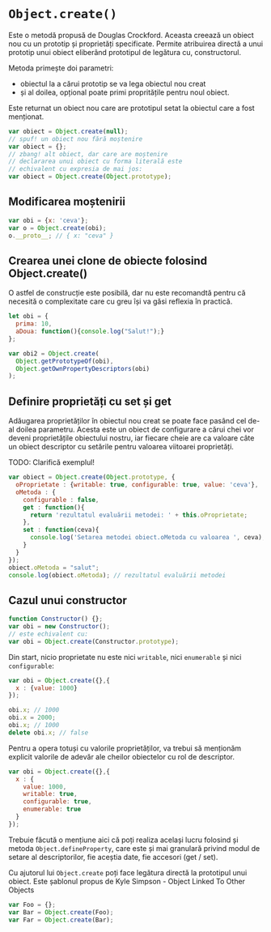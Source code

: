 # `Object.create()`

Este o metodă propusă de Douglas Crockford. Aceasta creează un obiect nou cu un prototip și proprietăți specificate.
Permite atribuirea directă a unui prototip unui obiect eliberând prototipul de legătura cu, constructorul.

Metoda primește doi parametri:
- obiectul la a cărui prototip se va lega obiectul nou creat
- și al doilea, opțional poate primi propritățile pentru noul obiect.

Este returnat un obiect nou care are prototipul setat la obiectul care a fost menționat.

```javascript
var obiect = Object.create(null);
// spuf! un obiect nou fără moștenire
var obiect = {};
// zbang! alt obiect, dar care are moștenire
// declararea unui obiect cu forma literală este
// echivalent cu expresia de mai jos:
var obiect = Object.create(Object.prototype);
```

## Modificarea moștenirii

```javascript
var obi = {x: 'ceva'};
var o = Object.create(obi);
o.__proto__; // { x: "ceva" }
```

## Crearea unei clone de obiecte folosind Object.create()

O astfel de construcție este posibilă, dar nu este recomandtă pentru că necesită o complexitate care cu greu își va găsi reflexia în practică.

```javascript
let obi = {
  prima: 10,
  aDoua: function(){console.log("Salut!");}
};

var obi2 = Object.create(
  Object.getPrototypeOf(obi),
  Object.getOwnPropertyDescriptors(obi)
);
```

## Definire proprietăți cu set și get

Adăugarea proprietăților în obiectul nou creat se poate face pasând cel de-al doilea parametru. Acesta este un obiect de configurare a cărui chei vor deveni proprietățile obiectului nostru, iar fiecare cheie are ca valoare câte un obiect descriptor cu setările pentru valoarea viitoarei proprietăți.

TODO: Clarifică exemplul!

```javascript
var obiect = Object.create(Object.prototype, {
  oProprietate : {writable: true, configurable: true, value: 'ceva'},
  oMetoda : {
    configurable : false,
    get : function(){
      return 'rezultatul evaluării metodei: ' + this.oProprietate;
    },
    set : function(ceva){
      console.log('Setarea metodei obiect.oMetoda cu valoarea ', ceva);
    }
  }
});
obiect.oMetoda = "salut";
console.log(obiect.oMetoda); // rezultatul evaluării metodei
```

## Cazul unui constructor

```javascript
function Constructor() {};
var obi = new Constructor();
// este echivalent cu:
var obi = Object.create(Constructor.prototype);
```

Din start, nicio proprietate nu este nici `writable`, nici `enumerable` și nici `configurable`:

```javascript
var obi = Object.create({},{
  x : {value: 1000}
});

obi.x; // 1000
obi.x = 2000;
obi.x; // 1000
delete obi.x; // false
```

Pentru a opera totuși cu valorile proprietăților, va trebui să menționăm explicit valorile de adevăr ale cheilor obiectelor cu rol de descriptor.

```javascript
var obi = Object.create({},{
  x : {
    value: 1000,
    writable: true,
    configurable: true,
    enumerable: true
  }
});
```

Trebuie făcută o mențiune aici că poți realiza același lucru folosind și metoda `Object.defineProperty`, care este și mai granulară privind modul de setare al descriptorilor, fie aceștia date, fie accesori (get / set).

Cu ajutorul lui `Object.create` poți face legătura directă la prototipul unui obiect. Este șablonul propus de Kyle Simpson - Object Linked To Other Objects

```javascript
var Foo = {};
var Bar = Object.create(Foo);
var Far = Object.create(Bar);
```
